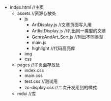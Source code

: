 - index.html //主页
	- assets //资源存放处
		- js
			- ArtDisplay.js //文章页面写入用
			- ArtlistDisplay.js //列出同一类型的文章
			- GenreAndArt_Sort.js //列出不同类型
			- main.js
			- highlight //代码高亮库
		- img
		- css
	- pages //子页面存放处
		- index.css
		- main.css
		- test.css //测试用
		- zc-display.css //二次开发用到的样式
	- mdui //库